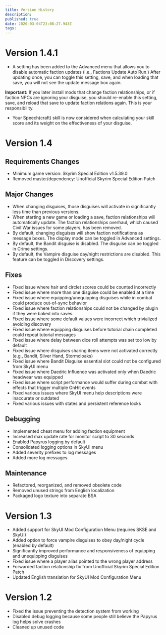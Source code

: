 ```yaml
---
title: Version History
description: 
published: true
date: 2020-03-04T23:08:27.943Z
tags: 
---
```


# Version 1.4.1

- A setting has been added to the Advanced menu that allows you to disable automatic faction updates (i.e., Factions Update Auto Run.) After updating once, you can toggle this setting, save, and when loading that save, you will not see the update message box again.

**Important:** If you later install mods that change faction relationships, or if faction NPCs are ignoring your disguise, you should re-enable this setting, save, and reload that save to update faction relations again. This is your responsibility.

- Your Speech(craft) skill is now considered when calculating your skill score and its weight on the effectiveness of your disguise.

# Version 1.4

## Requirements Changes

- Minimum game version: Skyrim Special Edition v1.5.39.0
- Removed master/dependency: Unofficial Skyrim Special Edition Patch

## Major Changes

- When changing disguises, those disguises will activate in significantly less time than previous versions.
- When starting a new game or loading a save, faction relationships will automatically update. The faction relationships overhaul, which caused Civil War issues for some players, has been removed.
- By default, changing disguises will show faction notifications as message boxes. The display mode can be toggled in Advanced settings.
- By default, the Bandit disguise is disabled. The disguise can be toggled in Crime settings.
- By default, the Vampire disguise day/night restrictions are disabled. This feature can be toggled in Discovery settings.

## Fixes

- Fixed issue where hair and circlet scores could be counted incorrectly
- Fixed issue where more than one disguise could be enabled at a time
- Fixed issue where equipping/unequipping disguises while in combat could produce out-of-sync behavior
- Fixed issue where faction relationships could not be changed by plugin if they were baked into saves
- Fixed issue where some default values were incorrect which trivialized avoiding discovery
- Fixed issue where equipping disguises before tutorial chain completed could repeat tutorial messages
- Fixed issue where delay between dice roll attempts was set too low by default
- Fixed issue where disguises sharing items were not activated correctly (e.g., Bandit, Silver Hand, Stormcloaks)
- Fixed issue where Bandit Disguise essential slot could not be configured from SkyUI menu
- Fixed issue where Daedric Influence was activated only when Daedric headwear was equipped
- Fixed issue where script performance would suffer during combat with effects that trigger multiple OnHit events
- Fixed various issues where SkyUI menu help descriptions were inaccurate or outdated
- Fixed various issues with states and persistent reference locks

## Debugging

- Implemented cheat menu for adding faction equipment
- Increased max update rate for monitor script to 30 seconds
- Enabled Papyrus logging by default
- Consolidated logging options in SkyUI menu
- Added severity prefixes to log messages
- Added more log messages

## Maintenance

- Refactored, reorganized, and removed obsolete code
- Removed unused strings from English localization
- Packaged logo texture into separate BSA


# Version 1.3

- Added support for SkyUI Mod Configuration Menu (requires SKSE and SkyUI)
- Added option to force vampire disguises to obey day/night cycle (enabled by default)
- Significantly improved performance and responsiveness of equipping and unequipping disguises
- Fixed issue where a player alias pointed to the wrong player address
- Forwarded faction relationship fix from Unofficial Skyrim Special Edition Patch
- Updated English translation for SkyUI Mod Configuration Menu


# Version 1.2

- Fixed the issue preventing the detection system from working
- Disabled debug logging because some people still believe the Papyrus log helps solve crashes
- Cleaned up unused code